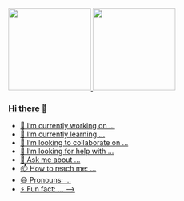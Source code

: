 <div>
	<a href="https://github.com/joseorestess">
	<img height="165em" src="https://github-readme-stats.vercel.app/api?username=joseorestess&theme=radical&show_icons=true">
  	<img height="165em" src="https://github-readme-stats.vercel.app/api/top-langs/?username=joseorestess&layout=compact&theme=radical&langs_count=8">
</div>

### Hi there 👋
- 🔭 I’m currently working on ...
- 🌱 I’m currently learning ...
- 👯 I’m looking to collaborate on ...
- 🤔 I’m looking for help with ...
- 💬 Ask me about ...
- 📫 How to reach me: ...
- 😄 Pronouns: ...
- ⚡ Fun fact: ...
-->

